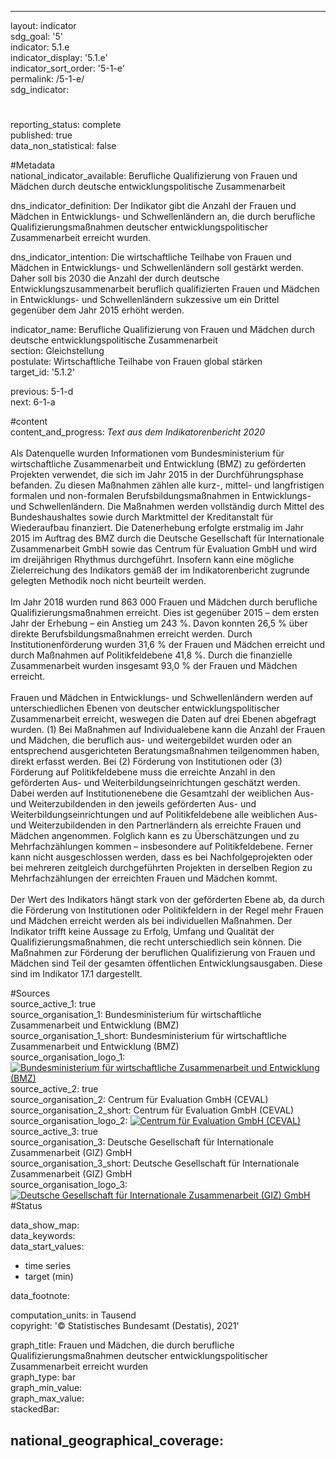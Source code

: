 ---

layout: indicator    
sdg_goal: '5'    
indicator: 5.1.e    
indicator_display: '5.1.e'    
indicator_sort_order: '5-1-e'    
permalink: /5-1-e/    
sdg_indicator:     

#    
reporting_status: complete    
published: true    
data_non_statistical: false    


#Metadata    
national_indicator_available: Berufliche Qualifizierung von Frauen und Mädchen durch deutsche entwicklungspolitische Zusammenarbeit    
    
dns_indicator_definition: Der Indikator gibt die Anzahl der Frauen und Mädchen in Entwicklungs- und Schwellenländern an, die durch berufliche Qualifizierungsmaßnahmen deutscher entwicklungspolitischer Zusammenarbeit erreicht wurden.    
    
dns_indicator_intention: Die wirtschaftliche Teilhabe von Frauen und Mädchen in Entwicklungs- und Schwellenländern soll gestärkt werden. Daher soll bis 2030 die Anzahl der durch deutsche Entwicklungszusammenarbeit beruflich qualifizierten Frauen und Mädchen in Entwicklungs- und Schwellenländern sukzessive um ein Drittel gegenüber dem Jahr 2015 erhöht werden.    
    
indicator_name: Berufliche Qualifizierung von Frauen und Mädchen durch deutsche entwicklungspolitische Zusammenarbeit    
section: Gleichstellung    
postulate: Wirtschaftliche Teilhabe von Frauen global stärken    
target_id: '5.1.2'    
    
previous: 5-1-d    
next: 6-1-a    
    
#content    
content_and_progress: <i> Text aus dem Indikatorenbericht 2020</i><br><br>Als Datenquelle wurden Informationen vom Bundesministerium für wirtschaftliche Zusammenarbeit und Entwicklung (BMZ) zu geförderten Projekten verwendet, die sich im Jahr 2015 in der Durchführungsphase befanden. Zu diesen Maßnahmen zählen alle kurz-, mittel- und langfristigen formalen und non-formalen Berufsbildungsmaßnahmen in Entwicklungs- und Schwellenländern. Die Maßnahmen werden vollständig durch Mittel des Bundeshaushaltes sowie durch Marktmittel der Kreditanstalt für Wiederaufbau finanziert. Die Datenerhebung erfolgte erstmalig im Jahr 2015 im Auftrag des BMZ durch die Deutsche Gesellschaft für Internationale Zusammenarbeit GmbH sowie das Centrum für Evaluation GmbH und wird im dreijährigen Rhythmus durchgeführt. Insofern kann eine mögliche Zielerreichung des Indikators gemäß der im Indikatorenbericht zugrunde gelegten Methodik noch nicht beurteilt werden. <br><br>Im Jahr 2018 wurden rund 863 000 Frauen und Mädchen durch berufliche Qualifizierungsmaßnahmen erreicht. Dies ist gegenüber 2015 – dem ersten Jahr der Erhebung – ein Anstieg um 243 %. Davon konnten 26,5 % über direkte Berufsbildungsmaßnahmen erreicht werden. Durch Institutionenförderung wurden 31,6 % der Frauen und Mädchen erreicht und durch Maßnahmen auf Politikfeldebene 41,8 %. Durch die finanzielle Zusammenarbeit wurden insgesamt 93,0 % der Frauen und Mädchen erreicht.<br><br>Frauen und Mädchen in Entwicklungs- und Schwellenländern werden auf unterschiedlichen Ebenen von deutscher entwicklungspolitischer Zusammenarbeit erreicht, weswegen die Daten auf drei Ebenen abgefragt wurden. (1) Bei Maßnahmen auf Individualebene kann die Anzahl der Frauen und Mädchen, die beruflich aus- und weitergebildet wurden oder an entsprechend ausgerichteten Beratungsmaßnahmen teilgenommen haben, direkt erfasst werden. Bei (2) Förderung von Institutionen oder (3) Förderung auf Politikfeldebene muss die erreichte Anzahl in den geförderten Aus- und Weiterbildungseinrichtungen geschätzt werden. Dabei werden auf Institutionenebene die Gesamtzahl der weiblichen Aus- und Weiterzubildenden in den jeweils geförderten Aus- und Weiterbildungseinrichtungen und auf Politikfeldebene alle weiblichen Aus- und Weiterzubildenden in den Partnerländern als erreichte Frauen und Mädchen angenommen. Folglich kann es zu Überschätzungen und zu Mehrfachzählungen kommen – insbesondere auf Politikfeldebene. Ferner kann nicht ausgeschlossen werden, dass es bei Nachfolgeprojekten oder bei mehreren zeitgleich durchgeführten Projekten in derselben Region zu Mehrfachzählungen der erreichten Frauen und Mädchen kommt.<br><br>Der Wert des Indikators hängt stark von der geförderten Ebene ab, da durch die Förderung von Institutionen oder Politikfeldern in der Regel mehr Frauen und Mädchen erreicht werden als bei individuellen Maßnahmen. Der Indikator trifft keine Aussage zu Erfolg, Umfang und Qualität der Qualifizierungsmaßnahmen, die recht unterschiedlich sein können. Die Maßnahmen zur Förderung der beruflichen Qualifizierung von Frauen und Mädchen sind Teil der gesamten öffentlichen Entwicklungsausgaben. Diese sind im Indikator 17.1 dargestellt.    
    
#Sources    
source_active_1: true                    
source_organisation_1: Bundesministerium für wirtschaftliche Zusammenarbeit und Entwicklung (BMZ)                    
source_organisation_1_short: Bundesministerium für wirtschaftliche Zusammenarbeit und Entwicklung (BMZ)                    
source_organisation_logo_1: <a href="https://www.bmz.de/de/index.html"><img src="https://g205sdgs.github.io/sdg-indicators/public/logos/bmz.png" alt=" Bundesministerium für wirtschaftliche Zusammenarbeit und Entwicklung (BMZ)" title="Klicken Sie hier um zu der Homepage der Organisation zu gelangen" /></a>                    
source_active_2: true                    
source_organisation_2: Centrum für Evaluation GmbH (CEVAL)                    
source_organisation_2_short: Centrum für Evaluation GmbH (CEVAL)                    
source_organisation_logo_2: <a href="https://new.ceval.de/modx/"><img src="https://g205sdgs.github.io/sdg-indicators/public/logos/ceval.png" alt=" Centrum für Evaluation GmbH (CEVAL)" title="Klicken Sie hier um zu der Homepage der Organisation zu gelangen" /></a>                    
source_active_3: true                    
source_organisation_3: Deutsche Gesellschaft für Internationale Zusammenarbeit (GIZ) GmbH                    
source_organisation_3_short: Deutsche Gesellschaft für Internationale Zusammenarbeit (GIZ) GmbH                    
source_organisation_logo_3: <a href="https://www.giz.de/de/html/index.html"><img src="https://g205sdgs.github.io/sdg-indicators/public/logos/giz.png" alt=" Deutsche Gesellschaft für Internationale Zusammenarbeit (GIZ) GmbH" title="Klicken Sie hier um zu der Homepage der Organisation zu gelangen" /></a>                        
#Status        

data_show_map:     
data_keywords:    
data_start_values:     
- time series
- target (min)
    
data_footnote:     
    
computation_units: in Tausend    
copyright: '&copy; Statistisches Bundesamt (Destatis), 2021'
    
graph_title: Frauen und Mädchen, die durch berufliche Qualifizierungsmaßnahmen deutscher entwicklungspolitischer Zusammenarbeit erreicht wurden    
graph_type: bar    
graph_min_value:     
graph_max_value:     
stackedBar:    

national_geographical_coverage:     
---    
